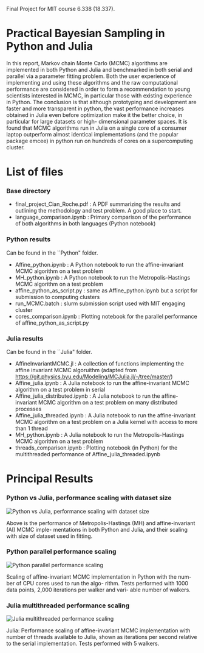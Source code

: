 Final Project for MIT course 6.338 (18.337).

# Practical Bayesian Sampling in Python and Julia

In this report, Markov chain Monte Carlo (MCMC) algorithms are implemented in both Python and
Julia and benchmarked in both serial and parallel via a parameter fitting problem. Both the user
experience of implementing and using these algorithms and the raw computational performance
are considered in order to form a recommendation to young scientists interested in MCMC, in
particular those with existing experience in Python. The conclusion is that although prototyping
and development are faster and more transparent in python, the vast performance increases obtained
in Julia even before optimization make it the better choice, in particular for large datasets or high-
dimensional parameter spaces. It is found that MCMC algorithms run in Julia on a single core of a
consumer laptop outperform almost identical implementations (and the popular package emcee) in
python run on hundreds of cores on a supercomputing cluster.

# List of files
### Base directory
 - final_project_Cian_Roche.pdf : A PDF summarizing the results and outlining the methodology and test problem. A good place to start.
 - language_comparison.ipynb : Primary comparison of the performance of both algorithms in both languages (Python notebook)

### Python results
Can be found in the ``Python" folder.

- Affine_python.ipynb : A Python notebook to run the affine-invariant MCMC algorithm on a test problem
- MH_python.ipynb : A Python notebook to run the Metropolis-Hastings MCMC algorithm on a test problem
- affine_python_as_script.py : same as Affine_python.ipynb but a script for submission to computing clusters
- run_MCMC.batch : slurm submission script used with MIT engaging cluster
- cores_comparison.ipynb : Plotting notebook for the parallel performance of affine_python_as_script.py

### Julia results
Can be found in the ``Julia" folder.

- AffineInvariantMCMC.jl : A collection of functions implementing the affine invariant MCMC algoruithm (adapted from https://git.physics.byu.edu/Modeling/MCJulia.jl/-/tree/master/)
- Affine_julia.ipynb : A Julia notebook to run the affine-invariant MCMC algorithm on a test problem in serial
- Affine_julia_distributed.ipynb : A Julia notebook to run the affine-invariant MCMC algorithm on a test problem on many distributed processes
- Affine_julia_threaded.ipynb : A Julia notebook to run the affine-invariant MCMC algorithm on a test problem on a Julia kernel with access to more than 1 thread
- MH_python.ipynb : A Julia notebook to run the Metropolis-Hastings MCMC algorithm on a test problem
- threads_comparison.ipynb : Plotting notebook (in Python) for the multithreaded performance of Affine_julia_threaded.ipynb


# Principal Results

### Python vs Julia, performance scaling with dataset size
![Python vs Julia, performance scaling with dataset size](https://github.com/CianMRoche/6.338project/blob/e095e10a25e3ddb89b333f3c62a957977b2f46e5/plots/scaling.png "comparison")

Above is the performance of Metropolis-Hastings (MH) and affine-invariant (AI) MCMC imple-
mentations in both Python and Julia, and their scaling with size of dataset used in fitting.

### Python parallel performance scaling
![Python parallel performance scaling](https://github.com/CianMRoche/6.338project/blob/e095e10a25e3ddb89b333f3c62a957977b2f46e5/plots/scaling_cores.png "parallel python")

Scaling of affine-invariant MCMC
implementation in Python with the num-
ber of CPU cores used to run the algo-
rithm. Tests performed with 1000 data
points, 2,000 iterations per walker and vari-
able number of walkers.

### Julia multithreaded performance scaling
![Julia multithreaded performance scaling](https://github.com/CianMRoche/6.338project/blob/e095e10a25e3ddb89b333f3c62a957977b2f46e5/plots/scaling_threads.png "Julia multithreading")

Julia: Performance scaling
of affine-invariant MCMC implementation
with number of threads available to Julia,
shown as iterations per second relative to
the serial implementation. Tests performed
with 5 walkers.
